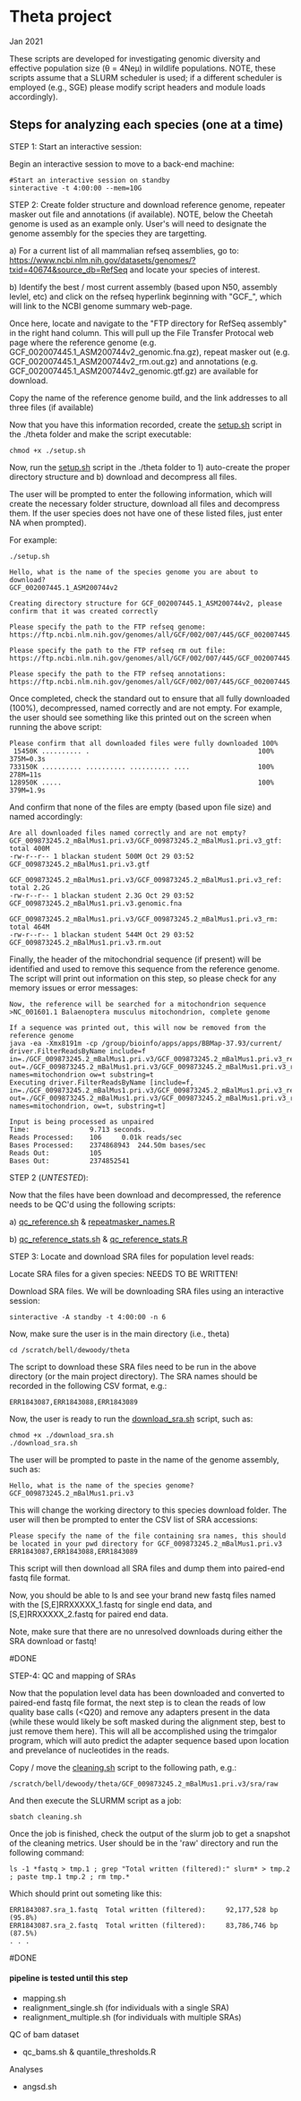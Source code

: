 # Theta project
Jan 2021

These scripts are developed for investigating genomic diversity and effective population size (θ = 4Neμ) in wildlife populations. NOTE, these scripts assume that a SLURM scheduler is used; if a different scheduler is employed (e.g., SGE) please modify script headers and module loads accordingly).

## Steps for analyzing each species (one at a time)

STEP 1: Start an interactive session:

Begin an interactive session to move to a back-end machine:
```
#Start an interactive session on standby
sinteractive -t 4:00:00 --mem=10G
```

STEP 2: Create folder structure and download reference genome, repeater masker out file and annotations (if available). NOTE, below the Cheetah genome is used as an example only. User's will need to designate the genome assembly for the species they are targetting. 

a) For a current list of all mammalian refseq assemblies, go to: https://www.ncbi.nlm.nih.gov/datasets/genomes/?txid=40674&source_db=RefSeq
and locate your species of interest. 

b) Identify the best / most current assembly (based upon N50, assembly levlel, etc) and click on the refseq hyperlink beginning with "GCF_", which will link to the NCBI genome summary web-page. 

Once here, locate and navigate to the "FTP directory for RefSeq assembly" in the right hand column. This will pull up the File Transfer Protocal web page where the reference genome (e.g. GCF_002007445.1_ASM200744v2_genomic.fna.gz), repeat masker out (e.g. GCF_002007445.1_ASM200744v2_rm.out.gz) and annotations (e.g. GCF_002007445.1_ASM200744v2_genomic.gtf.gz) are available for download. 

Copy the name of the reference genome build, and the link addresses to all three files (if available)

Now that you have this information recorded, create the [setup.sh](./setup.sh) script in the ./theta folder and make the script executable:
```
chmod +x ./setup.sh
```

Now, run the [setup.sh](./setup.sh) script in the ./theta folder to 1) auto-create the proper directory structure and b) download and decompress all files. 

The user will be prompted to enter the following information, which will create the necessary folder structure, download all files and decompress them. If the user species does not have one of these listed files, just enter NA when prompted).

For example:

```
./setup.sh

Hello, what is the name of the species genome you are about to download?
GCF_002007445.1_ASM200744v2

Creating directory structure for GCF_002007445.1_ASM200744v2, please confirm that it was created correctly

Please specify the path to the FTP refseq genome:
https://ftp.ncbi.nlm.nih.gov/genomes/all/GCF/002/007/445/GCF_002007445.1_ASM200744v2/GCF_002007445.1_ASM200744v2_genomic.fna.gz

Please specify the path to the FTP refseq rm out file:
https://ftp.ncbi.nlm.nih.gov/genomes/all/GCF/002/007/445/GCF_002007445.1_ASM200744v2/GCF_002007445.1_ASM200744v2_rm.out.gz

Please specify the path to the FTP refseq annotations:
https://ftp.ncbi.nlm.nih.gov/genomes/all/GCF/002/007/445/GCF_002007445.1_ASM200744v2/GCF_002007445.1_ASM200744v2_genomic.gtf.gz

```

Once completed, check the standard out to ensure that all fully downloaded (100%), decompressed, named correctly and are not empty. For example, the user should see something like this printed out on the screen when running the above script:

```
Please confirm that all downloaded files were fully downloaded 100%
 15450K .......... .                                          100%  375M=0.3s
733150K .......... .......... .......... ....                 100%  278M=11s
128950K .....                                                 100%  379M=1.9s
```
And confirm that none of the files are empty (based upon file size) and named accordingly:

```
Are all downloaded files named correctly and are not empty?
GCF_009873245.2_mBalMus1.pri.v3/GCF_009873245.2_mBalMus1.pri.v3_gtf:
total 400M
-rw-r--r-- 1 blackan student 500M Oct 29 03:52 GCF_009873245.2_mBalMus1.pri.v3.gtf

GCF_009873245.2_mBalMus1.pri.v3/GCF_009873245.2_mBalMus1.pri.v3_ref:
total 2.2G
-rw-r--r-- 1 blackan student 2.3G Oct 29 03:52 GCF_009873245.2_mBalMus1.pri.v3.genomic.fna

GCF_009873245.2_mBalMus1.pri.v3/GCF_009873245.2_mBalMus1.pri.v3_rm:
total 464M
-rw-r--r-- 1 blackan student 544M Oct 29 03:52 GCF_009873245.2_mBalMus1.pri.v3.rm.out
```
Finally, the header of the mitochondrial sequence (if present) will be identified and used to remove this sequence from the reference genome. The script will print out information on this step, so please check for any memory issues or error messages:

```
Now, the reference will be searched for a mitochondrion sequence
>NC_001601.1 Balaenoptera musculus mitochondrion, complete genome
 
If a sequence was printed out, this will now be removed from the reference genome
java -ea -Xmx8191m -cp /group/bioinfo/apps/apps/BBMap-37.93/current/ driver.FilterReadsByName include=f in=./GCF_009873245.2_mBalMus1.pri.v3/GCF_009873245.2_mBalMus1.pri.v3_ref/GCF_009873245.2_mBalMus1.pri.v3.genomic.fna out=./GCF_009873245.2_mBalMus1.pri.v3/GCF_009873245.2_mBalMus1.pri.v3_ref/tmp.fasta names=mitochondrion ow=t substring=t
Executing driver.FilterReadsByName [include=f, in=./GCF_009873245.2_mBalMus1.pri.v3/GCF_009873245.2_mBalMus1.pri.v3_ref/GCF_009873245.2_mBalMus1.pri.v3.genomic.fna, out=./GCF_009873245.2_mBalMus1.pri.v3/GCF_009873245.2_mBalMus1.pri.v3_ref/tmp.fasta, names=mitochondrion, ow=t, substring=t]

Input is being processed as unpaired
Time:               9.713 seconds.
Reads Processed:    106 	0.01k reads/sec
Bases Processed:    2374868943 	244.50m bases/sec
Reads Out:          105
Bases Out:          2374852541
```

STEP 2 (*UNTESTED*):

Now that the files have been download and decompressed, the reference needs to be QC'd using the following scripts:

  a) [qc_reference.sh](./qc_reference.sh) & [repeatmasker_names.R](./repeatmasker_names.R)
  
  b) [qc_reference_stats.sh](./qc_reference_stats.sh) & [qc_reference_stats.R](./qc_reference_stats.R)


STEP 3: Locate and download SRA files for population level reads:

Locate SRA files for a given species:
NEEDS TO BE WRITTEN!

Download SRA files. 
We will be downloading SRA files using an interactive session:
```
sinteractive -A standby -t 4:00:00 -n 6
```

Now, make sure the user is in the main directory (i.e., theta)
```
cd /scratch/bell/dewoody/theta
```

The script to download these SRA files need to be run in the above directory (or the main project directory).
The SRA names should be recorded in the following CSV format, e.g.:

```
ERR1843087,ERR1843088,ERR1843089
```
Now, the user is ready to run the [download_sra.sh](./download_sra.sh) script, such as:
```
chmod +x ./download_sra.sh
./download_sra.sh
```
The user will be prompted to paste in the name of the genome assembly, such as:

```
Hello, what is the name of the species genome?
GCF_009873245.2_mBalMus1.pri.v3
```
This will change the working directory to this species download folder.
The user will then be prompted to enter the CSV list of SRA accessions:
```
Please specify the name of the file containing sra names, this should be located in your pwd directory for GCF_009873245.2_mBalMus1.pri.v3
ERR1843087,ERR1843088,ERR1843089
```
This script will then download all SRA files and dump them into paired-end fastq file format.

Now, you should be able to ls and see your brand new fastq files named with the [S,E]RRXXXXX_1.fastq for single end data, and [S,E]RRXXXXX_2.fastq for paired end data. 

Note, make sure that there are no unresolved downloads during either the SRA download or fastq!

#DONE

STEP-4: QC and mapping of SRAs

Now that the population level data has been downloaded and converted to paired-end fastq file format, the next step is to clean the reads of low quality base calls (<Q20) and remove any adapters present in the data (while these would likely be soft masked during the alignment step, best to just remove them here). This will all be accomplished using the trimgalor program, which will auto predict the adapter sequence based upon location and prevelance of nucleotides in the reads.

Copy / move the [cleaning.sh](./cleaning.sh) script to the following path, e.g.:
```
/scratch/bell/dewoody/theta/GCF_009873245.2_mBalMus1.pri.v3/sra/raw
```
And then execute the SLURMM script as a job:

```
sbatch cleaning.sh
```

Once the job is finished, check the output of the slurm job to get a snapshot of the cleaning metrics. 
User should be in the 'raw' directory and run the following command:
```
ls -1 *fastq > tmp.1 ; grep "Total written (filtered):" slurm* > tmp.2 ; paste tmp.1 tmp.2 ; rm tmp.*
```
Which should print out someting like this:

```
ERR1843087.sra_1.fastq	Total written (filtered):     92,177,528 bp (95.8%)
ERR1843087.sra_2.fastq	Total written (filtered):     83,786,746 bp (87.5%)
. . .
```
#DONE

#### pipeline is tested until this step ####




- mapping.sh
- realignment_single.sh (for individuals with a single SRA)
- realignment_multiple.sh (for individuals with multiple SRAs)


QC of bam dataset
- qc_bams.sh & quantile_thresholds.R



Analyses
- angsd.sh



